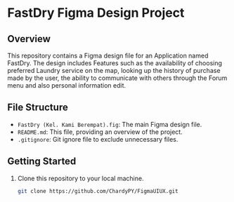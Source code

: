 # FastDry Figma Design Project

## Overview
This repository contains a Figma design file for an Application named FastDry. The design includes Features such as the availability of choosing preferred Laundry service on the map, looking up the history of purchase made by the user, the ability to communicate 
with others through the Forum menu and also personal information edit.

## File Structure
- `FastDry (Kel. Kami Berempat).fig`: The main Figma design file.
- `README.md`: This file, providing an overview of the project.
- `.gitignore`: Git ignore file to exclude unnecessary files.

## Getting Started
1. Clone this repository to your local machine.
   ```sh
   git clone https://github.com/ChardyPY/FigmaUIUX.git
